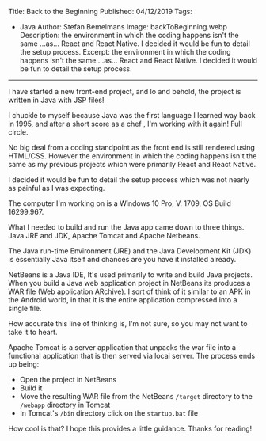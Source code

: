 Title: Back to the Beginning
Published: 04/12/2019
Tags: 
  - Java
Author: Stefan Bemelmans
Image: backToBeginning.webp
Description: the environment in which the coding happens isn't the same ...as... React and React Native.  I decided it would be fun to detail the setup process.
Excerpt: the environment in which the coding happens isn't the same ...as... React and React Native.  I decided it would be fun to detail the setup process.
---
I have started a new front-end project, and lo and behold, the project is written in Java with JSP files!

I chuckle to myself because Java was the first language I learned way back in 1995, and after a short score as a chef , I'm working with it again! Full circle. 

 No big deal from a coding standpoint as the front end is still rendered using HTML/CSS. However the environment in which the coding happens isn't the same as my previous projects which were primarily React and React Native. 
 
 I decided it would be fun to detail the setup process which was not nearly as painful as I was expecting. 

The computer I'm working on is a Windows 10 Pro, V. 1709,  OS Build 16299.967. 


What I needed to build and run the Java app came down to three things. Java JRE and JDK, Apache Tomcat and Apache Netbeans. 

The Java run-time Environment  (JRE) and  the Java Development Kit (JDK) is essentially Java itself and chances are you have it installed already. 

 NetBeans is a Java IDE, It's used primarily to write and build Java projects. When you build a  Java web application project in NetBeans its produces a  WAR file (Web application ARchive). I sort of think of it similar to an APK in the Android world, in that it is the entire application compressed into a single file. 
 
 How accurate this line of thinking is, I'm not sure, so you may not want to take it to heart.  

Apache Tomcat is a server application that unpacks the war file into a functional application that is then served via local server.
The process ends up being: 


*  Open the project in NetBeans
*  Build it
*  Move the resulting WAR file from the NetBeans `/target` directory to the `/webapp` directory in Tomcat
*  In Tomcat's `/bin` directory click on the `startup.bat` file


How cool is that? I hope this provides a little guidance. Thanks for reading!

